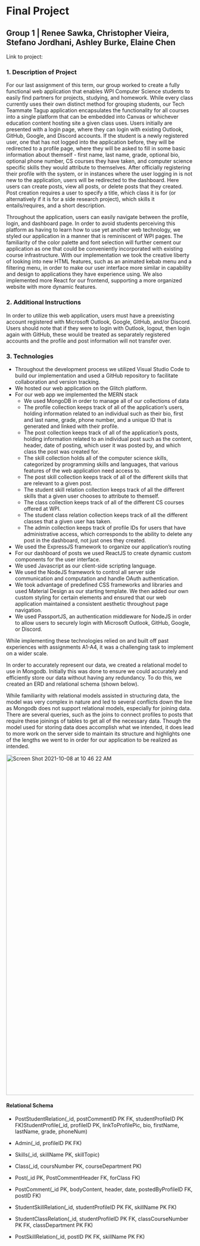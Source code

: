 # Final Project

## Group 1 | Renee Sawka, Christopher Vieira, Stefano Jordhani, Ashley Burke, Elaine Chen

Link to project:

### 1. Description of Project
For our last assignment of this term, our group worked to create a fully functional web application that enables WPI Computer Science students to easily find partners for projects, studying, and homework. While every class currently uses their own distinct method for grouping students, our Tech Teammate Tagup application encapsulates the functionality for all courses into a single platform that can be embedded into Canvas or whichever education content hosting site a given class uses. Users initially are presented with a login page, where they can login with existing Outlook, GitHub, Google, and Discord accounts. If the student is a newly registered user, one that has not logged into the application before, they will be redirected to a profile page, where they will be asked to fill in some basic information about themself - first name, last name, grade, optional bio, optional phone number, CS courses they have taken, and computer science specific skills they would attribute to themselves. After officially registering their profile with the system, or in instances where the user logging in is not new to the application, users will be redirected to the dashboard. Here users can create posts, view all posts, or delete posts that they created. Post creation requires a user to specify a title, which class it is for (or alternatively if it is for a side research project), which skills it entails/requires, and a short description.

Throughout the application, users can easily navigate between the profile, login, and dashboard page. In order to avoid students perceiving this platform as having to learn how to use yet another web technology, we styled our application in a manner that is reminiscent of WPI pages. The familiarity of the color palette and font selection will further cement our application as one that could be conveniently incorporated with existing course infrastructure. With our implementation we took the creative liberty of looking into new HTML features, such as an animated kebab menu and a filtering menu, in order to make our user interface more similar in capability and design to applications they have experience using. We also implemented more React for our frontend, supporting a more organized website with more dynamic features.

### 2. Additional Instructions
In order to utilize this web application, users must have a preexisting account registered with Microsoft Outlook, Google, GitHub, and/or Discord. Users should note that if they were to login with Outlook, logout, then login again with GitHub, these would be treated as separately registered accounts and the profile and post information will not transfer over.

### 3. Technologies
- Throughout the development process we utilized Visual Studio Code to build our implementation and used a GitHub repository to facilitate collaboration and version tracking.
- We hosted our web application on the Glitch platform.
- For our web app we implemented the MERN stack
  - We used MongoDB in order to manage all of our collections of data
  - The profile collection keeps track of all of the application’s users, holding information related to an individual such as their bio, first and last name, grade, phone number, and a unique ID that is generated and linked with their profile.
  - The post collection keeps track of all of the application’s posts, holding information related to an individual post such as the content, header, date of posting, which user it was posted by, and which class the post was created for.
  - The skill collection holds all of the computer science skills, categorized by programming skills and languages, that various features of the web application need access to.
  - The post skill collection keeps track of all of the different skills that are relevant to a given post.
  - The student skill relation collection keeps track of all the different skills that a given user chooses to attribute to themself.
  - The class collection keeps track of all of the different CS courses offered at WPI.
  - The student class relation collection keeps track of all the different classes that a given user has taken.
  - The admin collection keeps track of profile IDs for users that have administrative access, which corresponds to the ability to delete any post in the dashboard, not just ones they created.
- We used the ExpressJS framework to organize our application’s routing
- For our dashboard of posts we used ReactJS to create dynamic custom components for the user interface.
- We used Javascript as our client-side scripting language.
- We used the NodeJS framework to control all server side communication and computation and handle OAuth authentication.
- We took advantage of predefined CSS frameworks and libraries and used Material Design as our starting template. We then added our own custom styling for certain elements and ensured that our web application maintained a consistent aesthetic throughout page navigation.
- We used PassportJS, an authentication middleware for NodeJS in order to allow users to securely login with Microsoft Outlook, GitHub, Google, or Discord.

While implementing these technologies relied on and built off past experiences with assignments A1-A4, it was a challenging task to implement on a wider scale.

In order to accurately represent our data, we created a relational model to use in Mongodb. Initially this was done to ensure we could accurately and efficiently store our data without having any redundancy. To do this, we created an ERD and relational schema (shown below). 

While familiarity with relational models assisted in structuring data, the model was very complex in nature and led to several conflicts down the line as Mongodb does not support relational models, especially for joining data. There are several queries, such as the joins to connect profiles to posts that require these joinings of tables to get all of the necessary data. Though the model used for storing data does accomplish what we intended, it does lead to more work on the server side to maintain its structure and highlights one of the lengths we went to in order for our application to be realized as intended.

<img width="913" alt="Screen Shot 2021-10-08 at 10 46 22 AM" src="https://user-images.githubusercontent.com/64321589/136577297-6edb1de4-cbe2-4922-b1ee-9fb3a8882647.png">

#### Relational Schema
- PostStudentRelation(_id, postCommentID PK FK, studentProfileID PK FK)StudentProfile(_id, profileID PK, linkToProfilePic, bio, firstName, lastName, grade, phoneNum)
- Admin(_id, profileID PK FK)
- Skills(_id, skillName PK, skillTopic)
- Class(_id, coursNumber PK, courseDepartment PK)
- Post(_id PK, PostCommentHeader FK, forClass FK)
- PostComment(_id PK, bodyContent, header, date, postedByProfileID FK, postID FK)

- StudentSkillRelation(_id, studentProfileID PK FK, skillName PK FK)
- StudentClassRelation(_id, studentProfileID PK FK, classCourseNumber PK FK, classDepartment PK FK)
- PostSkillRelation(_id, postID PK FK, skillName PK FK)






